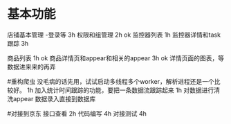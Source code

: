 # 基本功能
店铺基本管理 -登录等 3h
权限和组管理      2h  ok
监控器列表        1h
监控器详情和task跟踪    3h

商品列表        1h ok
商品详情页和appear和相关的appear 3h ok
详情页面的图表，等数据进来来的再弄

#重构爬虫
没毛病的话先用，试试启动多线程多个worker，解析进程还是一个比较好。 1h
加入统计时间跟踪的功能，要把一条数据流跟踪起来 1h
对数据进行清洗appear
数据录入直接到数据库


#对接到京东
接口查看  2h
代码编写  4h
对接测试  4h
